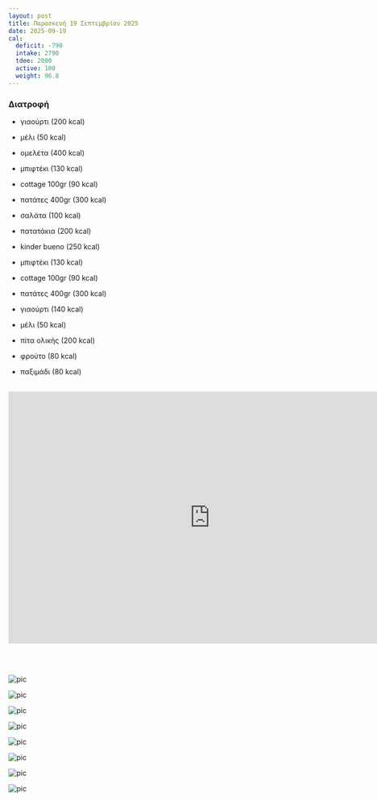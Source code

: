 ```yaml
---
layout: post
title: Παρασκευή 19 Σεπτεμβρίου 2025
date: 2025-09-19
cal:
  deficit: -790
  intake: 2790
  tdee: 2000
  active: 100
  weight: 96.8
---
```

### Διατροφή

- γιαούρτι (200 kcal)
- μέλι (50 kcal)
- ομελέτα (400 kcal)

- μπιφτέκι (130 kcal)
- cottage 100gr (90 kcal)
- πατάτες 400gr (300 kcal)
- σαλάτα (100 kcal)

- πατατάκια (200 kcal)
- kinder bueno (250 kcal)

- μπιφτέκι (130 kcal)
- cottage 100gr (90 kcal)
- πατάτες 400gr (300 kcal)


- γιαούρτι (140 kcal)
- μέλι (50 kcal)

- πίτα ολικής (200 kcal)
- φρούτο (80 kcal)
- παξιμάδι (80 kcal)



<br>

<iframe width="800" height="500" src="https://www.youtube.com/embed/fgbesHNETOk" frameborder="0" allow="accelerometer; autoplay; clipboard-write; encrypted-media; gyroscope; picture-in-picture" allowfullscreen></iframe>

<br><br>

![pic](/pics/2025-09-19/1.jpg)<br>

![pic](/pics/2025-09-19/2.jpg)<br>

![pic](/pics/2025-09-19/3.jpg)<br>

![pic](/pics/2025-09-19/4.jpg)<br>

![pic](/pics/2025-09-19/5.jpg)<br>

![pic](/pics/2025-09-19/6.jpg)<br>

![pic](/pics/2025-09-19/7.jpg)<br>

![pic](/pics/2025-09-19/8.jpg)<br>


